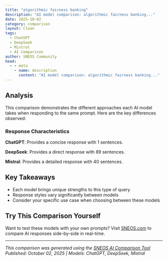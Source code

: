 ```yaml
---
title: "algorithmic fairness banking"
description: "AI model comparison: algorithmic fairness banking..."
date: 2025-10-02
category: comparison
layout: Clean
tags:
  - ChatGPT
  - DeepSeek
  - Mistral
  - AI Comparison
author: SNEOS Community
head:
  - - meta
    - name: description
      content: "AI model comparison: algorithmic fairness banking..."
---
```


<ChatComparison
  title="algorithmic fairness banking"
  prompt="algorithmic fairness banking"
  :responses='{"ChatGPT": "Algorithmic fairness in banking is an important and evolving topic, especially as financial institutions increasingly use algorithms and machine learning models to make decisions. This includes processes like loan approvals, credit scoring, risk assessment, and customer service. Ensuring that these algorithms are fair and do not perpetuate bias or discrimination is critical for ethical and regulatory reasons.\n\n### Key Concepts of Algorithmic Fairness in Banking\n\n1. **Bias in Data**: Algorithms often learn from historical data that may contain bias. For example, if a dataset contains racial or gender biases (e.g., historically lower loan approval rates for certain groups), the algorithm may replicate and perpetuate these biases.\n\n2. **Fairness Metrics**: Different metrics can be used to evaluate fairness in algorithms:\n - **Disparate Impact**: Measures if a certain demographic group is unfairly disadvantaged by a decision.\n - **Equal Opportunity**: Ensures that different demographic groups have equal chances of receiving positive outcomes.\n - **Calibration**: Ensures that predicted probabilities of outcomes are proportional to actual outcomes across different groups.\n\n3. **Transparent Decision-Making**: Algorithms must be interpretable, meaning that stakeholders (customers, regulators) should be able to understand how decisions are made. This is crucial for building trust and ensuring accountability.\n\n4. **Regulatory Compliance**: Many jurisdictions have laws and regulations that require fairness in lending and financial services (e.g., the Equal Credit Opportunity Act in the USA). Banks must navigate these regulatory landscapes while developing and deploying algorithms.\n\n5. **Stakeholder Engagement**: Engaging with various stakeholders, including customers who may be affected by these algorithms, is essential for identifying potential biases and ensuring inclusive practices.\n\n6. **Algorithmic Auditing**: Regular audits of algorithms can help detect and mitigate biases. This includes testing algorithms on diverse datasets and continuously monitoring outcomes to ensure fairness over time.\n\n7. **Mitigation Strategies**: There are various strategies to mitigate bias in algorithms:\n - **Pre-processing**: Modifying training data to reduce bias (e.g., re-weighting samples).\n - **In-processing**: Adjusting the algorithm during training to promote fairness (e.g., modifying loss functions).\n - **Post-processing**: Changing the outputs of the algorithm to ensure fairer outcomes (e.g., adjusting thresholds for different groups).\n\n8. **Ethical Considerations**: Beyond technical fairness, ethical considerations around privacy, consent, and the societal impact of automated decisions are paramount. Financial institutions must balance innovation with ethical responsibility.\n\n### Practical Applications and Challenges\n\n- **Credit Scoring**: Algorithmic models for credit scoring need to be scrutinized for fairness. Companies are exploring alternative data sources, but these too can introduce new types of bias.\n- **Loan Approval Processes**: Automated lending platforms must ensure that their algorithms do not discriminate based on factors like race or gender. This may involve setting strict guidelines on acceptable input variables and processes.\n- **Fraud Detection**: While detecting fraud, algorithms must avoid creating biased reports against certain demographic groups that might correlate with higher flags for fraud based on historical data.\n\n### Conclusion\n\nAlgorithmic fairness in banking is essential for promoting trust, compliance, and social equity in financial services. Stakeholders at all levels—financial institutions, regulators, and customers—must prioritize the fair use of algorithms to foster a more equitable financial landscape. Collaboration between technologists, ethicists, and policymakers will be crucial in achieving fair outcomes that protect consumers while allowing banks to leverage the benefits of automation and advanced analytics.", "DeepSeek": "Of course. This is a critical and rapidly evolving topic at the intersection of finance, ethics, and data science. Here\u2019s a comprehensive breakdown of algorithmic fairness in banking.\n\n### What is Algorithmic Fairness in Banking?\n\nAlgorithmic fairness in banking is the principle and practice of ensuring that the automated systems and models used by financial institutions do not create, perpetuate, or exacerbate unfair biases against individuals or groups based on protected characteristics like race, gender, age, ethnicity, or postal code.\n\nIt\u0027s about moving beyond the old adage \u0022the computer is never wrong\u0022 to proactively ensuring the computer is **fair and just**.\n\n### Why is it So Important?\n\nThe use of algorithms in banking is ubiquitous and has high-stakes consequences:\n\n1. **High-Impact Decisions:** Algorithms drive decisions on credit scoring, loan approvals, insurance premiums, fraud detection, and targeted marketing. A biased algorithm can systematically deny certain groups access to capital, insurance, or other financial services.\n2. **Regulatory and Legal Compliance:** Regulators worldwide (like the CFPB in the US, FCA in the UK, and the EU\u0027s proposed AI Act) are increasingly focused on preventing digital redlining and discriminatory outcomes. Non-compliance can lead to massive fines and reputational damage.\n3. **Reputational Risk:** Public exposure of a biased algorithm can destroy customer trust and brand value. (e.g., The Apple Card gender bias controversy in 2019).\n4. **Business Case:** Fairness isn\u0027t just ethical; it\u0027s good business. By identifying and mitigating bias, banks can tap into underserved markets, foster innovation, and build more robust, generalizable models.\n\n---\n\n### Key Areas Where Bias Can Creep In\n\n| Area | How Algorithms Are Used | Potential Fairness Risks |\n| :--- | :--- | :--- |\n| **Credit Scoring \u0026 Lending** | Predicting creditworthiness for loans, credit cards, and mortgages. | **Proxy Discrimination:** Using ZIP codes as a proxy for race, or shopping history as a proxy for gender. **Historical Bias:** Training data reflects past discriminatory lending practices (like redlining). |\n| **Marketing \u0026 Targeting** | Identifying \u0022high-value\u0022 customers for premium products (e.g., wealth management). | **Digital Redlining:** Systematically excluding low-income or minority neighborhoods from offers for beneficial financial products, while targeting them for predatory ones (e.g., high-interest loans). |\n| **Fraud Detection** | Flagging suspicious transactions or accounts for review. | **Group Stereotyping:** Over-policing transactions in certain geographic areas or from specific merchant types, leading to higher false positive rates for certain demographic groups. |\n| **Insurance Underwriting** | Setting premiums for auto, home, or life insurance. | **Unfair Proxies:** Using non-causal correlates (e.g., educational level) that disproportionately impact protected groups to set higher premiums. |\n| **Customer Service** | Chatbots, call routing, and service level allocation. | **Service Discrimination:** Providing lower-quality automated service or routing customers from certain areas to longer wait times or less helpful agents. |\n\n---\n\n### Sources of Bias in Algorithms\n\nUnderstanding where bias comes from is the first step to mitigating it.\n\n1. **Historical Bias:** The training data itself reflects existing societal or historical inequalities. If a bank\u0027s past data shows it denied loans to people from a specific neighborhood at a higher rate (due to human bias), an algorithm trained on that data will learn to do the same.\n2. **Proxy Discrimination:** The model uses a variable that is strongly correlated with a protected attribute. **Example:** Using \u0022distance to a luxury grocery store\u0022 as a feature. This can be a very accurate proxy for income and race, leading to discriminatory outcomes without explicitly using race.\n3. **Measurement Bias:** The way data is collected or labeled is flawed. For example, if \u0022financial stability\u0022 is measured by length of employment at a single company, this can disadvantage gig economy workers or immigrants.\n4. **Model Bias:** The algorithm\u0027s objective function is not aligned with fairness. If a model is optimized *only* for profit maximization, it may learn to avoid lending to historically marginalized groups, even if they are creditworthy, because the perceived risk (based on biased data) is higher.\n\n---\n\n### Strategies and Techniques for Mitigating Bias\n\nBias mitigation is a multi-step process, not a one-time fix.\n\n**1. Governance \u0026 Framework:**\n* **Establish an AI Ethics Board:** A cross-functional team (legal, compliance, data science, business) to oversee fairness.\n* **Fairness-by-Design:** Integrate fairness considerations from the very beginning of the model development lifecycle, not as an afterthought.\n* **Clear Definitions:** Define what \u0022fairness\u0022 means for a specific use case. Different definitions can be mutually exclusive (see below).\n\n**2. Technical Interventions:**\n* **Pre-Processing:** \u0022Clean\u0022 the training data before the model sees it.\n * *Technique:* Massaging the dataset, reweighting examples from underrepresented groups.\n* **In-Processing:** Modify the learning algorithm itself to incorporate fairness constraints.\n * *Technique:* Adding a mathematical penalty for violating a fairness metric during training.\n* **Post-Processing:** Adjust the model\u0027s outputs after predictions are made.\n * *Technique:* Using different approval thresholds for different demographic groups to equalize outcomes (e.g., a lower credit score threshold for a historically disadvantaged group).\n\n**3. Transparency \u0026 Explainability (XAI):**\n* **Explainable AI (XAI):** Use techniques like SHAP or LIME to explain *why* a model made a specific decision. This is crucial for regulators and for customers who have a right to explanation under laws like GDPR.\n* **Algorithmic Auditing:** Conducting independent, third-party audits of models to test for bias and fairness. This is becoming a industry best practice.\n\n---\n\n### The Challenge: Defining \u0022Fairness\u0022\n\nThere is no single, universal definition of fairness. Banks must choose which definition aligns with their values and regulatory requirements. Two common, often conflicting, definitions are:\n\n* **Group Fairness (Statistical Parity):** The rate of positive outcomes (e.g., loan approvals) should be similar across different demographic groups.\n * *Pro:* Simple to measure and understand.\n * *Con:* It can lead to giving loans to less-qualified individuals in one group and denying loans to highly-qualified individuals in another.\n\n* **Individual Fairness:** Similar individuals should receive similar outcomes, regardless of their group membership.\n * *Pro:* Intuitively fair on an individual level.\n * *Con:* Defining \u0022similar\u0022 is extremely difficult and can itself introduce bias.\n\n### The Future and Regulatory Landscape\n\nThe field is moving towards stricter regulation and more sophisticated tools.\n* **The EU AI Act:** Will classify many banking AI systems as \u0022High-Risk,\u0022 subjecting them to rigorous requirements for bias monitoring, data governance, and human oversight.\n* **US Regulatory Scrutiny:** The CFPB and other agencies have made it clear they will use their authority (like the Equal Credit Opportunity Act - ECOA) to punish algorithmic discrimination.\n* **Advanced Techniques:** Research continues into more robust fairness definitions, causal inference methods to root out proxy discrimination, and federated learning to train models on decentralized data without compromising privacy.\n\n### Conclusion\n\nAlgorithmic fairness is no longer an optional academic exercise for banks; it is a core component of responsible and sustainable business practice. Success requires a holistic approach that combines **strong governance, technical expertise, continuous monitoring, and a deep commitment to ethical principles.** By proactively addressing bias, banks can not only avoid regulatory pitfalls but also build more inclusive, trustworthy, and ultimately more successful financial systems.", "Mistral": "Algorithmic fairness in banking is a critical concern as financial institutions increasingly rely on algorithms and machine learning models to make decisions about credit scoring, loan approvals, fraud detection, and other financial services. Ensuring fairness in these algorithms is essential to avoid discriminatory practices and to maintain trust and compliance with regulatory standards. Here are some key considerations and approaches to achieving algorithmic fairness in banking:\n\n### Key Considerations\n\n1. **Bias in Data**:\n - **Historical Bias**: Data used to train algorithms may contain historical biases, such as past discriminatory lending practices.\n - **Representation Bias**: Certain demographic groups may be underrepresented in the training data, leading to biased outcomes.\n\n2. **Bias in Algorithms**:\n - **Model Bias**: The choice of algorithm and its parameters can introduce bias. For example, some algorithms may be more sensitive to certain features that correlate with protected attributes.\n - **Feedback Loops**: Algorithms that update based on their own predictions can reinforce existing biases.\n\n3. **Fairness Metrics**:\n - **Demographic Parity**: Ensures that the probability of a positive outcome is the same across different demographic groups.\n - **Equal Opportunity**: Ensures that the true positive rate (the probability of a positive outcome given a positive label) is the same across different groups.\n - **Equalized Odds**: Ensures that both the true positive rate and the false positive rate are the same across different groups.\n\n4. **Regulatory Compliance**:\n - **Fair Lending Laws**: Compliance with laws such as the Equal Credit Opportunity Act (ECOA) and the Fair Housing Act (FHA) in the United States.\n - **Transparency**: Ensuring that the decision-making process is transparent and explainable to stakeholders and regulators.\n\n### Approaches to Achieving Fairness\n\n1. **Pre-Processing Techniques**:\n - **Data Augmentation**: Adding synthetic data to balance the representation of different groups.\n - **Re-sampling**: Techniques like oversampling underrepresented groups or undersampling overrepresented groups.\n - **Bias Mitigation**: Transforming the data to reduce correlations between sensitive attributes and other features.\n\n2. **In-Processing Techniques**:\n - **Fairness Constraints**: Incorporating fairness constraints directly into the training process of the algorithm.\n - **Adversarial Debiasing**: Using adversarial learning to remove information about sensitive attributes from the model\u0027s predictions.\n\n3. **Post-Processing Techniques**:\n - **Threshold Adjustment**: Adjusting the decision threshold for different groups to achieve fairness.\n - **Reject Option Classification**: Introducing a reject option to avoid making decisions in ambiguous cases.\n\n4. **Monitoring and Auditing**:\n - **Continuous Monitoring**: Regularly monitoring the performance of algorithms to detect and address biases.\n - **Auditing**: Conducting periodic audits to ensure compliance with fairness standards and regulatory requirements.\n\n### Best Practices\n\n1. **Diverse Data Collection**:\n - Ensure that data collection processes are inclusive and representative of all demographic groups.\n\n2. **Transparent Documentation**:\n - Document the data sources, preprocessing steps, model selection, and evaluation metrics used in the algorithm development process.\n\n3. **Stakeholder Involvement**:\n - Involve diverse stakeholders, including community representatives and ethicists, in the development and evaluation of algorithms.\n\n4. **Ethical Considerations**:\n - Consider the ethical implications of algorithmic decisions and ensure that they align with the organization\u0027s values and societal norms.\n\n5. **Continuous Improvement**:\n - Foster a culture of continuous improvement and learning, where biases are identified and addressed proactively.\n\nBy addressing these considerations and implementing these approaches, banks can work towards ensuring that their algorithms are fair and equitable, thereby building trust with customers and complying with regulatory standards."}' 
  published-date="13:42"
/>

## Analysis

This comparison demonstrates the different approaches each AI model takes when responding to the same prompt. Here are the key differences observed:

### Response Characteristics

**ChatGPT**: Provides a concise response with 1 sentences. 

**DeepSeek**: Provides a direct response with 89 sentences. 

**Mistral**: Provides a detailed response with 40 sentences. 

## Key Takeaways

- Each model brings unique strengths to this type of query
- Response styles vary significantly between models
- Consider your specific use case when choosing between these models

## Try This Comparison Yourself

Want to test these models with your own prompts? Visit [SNEOS.com](https://sneos.com) to compare AI responses side-by-side in real-time.

---

*This comparison was generated using the [SNEOS AI Comparison Tool](https://sneos.com)*
*Published: October 02, 2025 | Models: ChatGPT, DeepSeek, Mistral*
